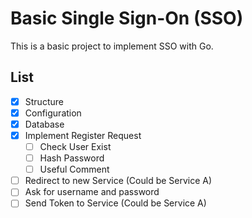 # Basic Single Sign-On (SSO)

This is a basic project to implement SSO with Go.

## List 

-   [x] Structure
-   [x] Configuration
-   [x] Database
-   [x] Implement Register Request
    -   [ ] Check User Exist
    -   [ ] Hash Password
    -   [ ] Useful Comment
-   [ ] Redirect to new Service (Could be Service A)
-   [ ] Ask for username and password
-   [ ] Send Token to Service (Could be Service A)